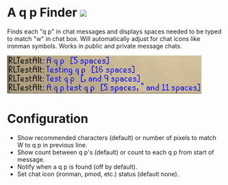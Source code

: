 # A q p Finder [![](https://img.shields.io/endpoint?url=https://i.pluginhub.info/shields/installs/plugin/aqp-finder)](https://runelite.net/plugin-hub)
Finds each "q p" in chat messages and displays spaces needed to be typed to match "w" in chat box.
Will automatically adjust for chat icons like ironman symbols.
Works in public and private message chats.

![examples of plugin in use.](examples.png)

# Configuration
 - Show recommended characters (default) or number of pixels to match W to q p in previous line.
 - Show count between q p's (default) or count to each q p from start of message.
 - Notify when a q p is found (off by default).
 - Set chat icon (ironman, pmod, etc.) status (default none).
